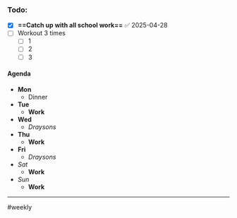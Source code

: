 ### Todo:
- [x] **==Catch up with all school work==** ✅ 2025-04-28
- [ ] Workout 3 times
	- [ ] 1
	- [ ] 2
	- [ ] 3

#### Agenda
- **Mon**
	- Dinner
- **Tue**
	- **Work**
- **Wed**
	- *Draysons*
- **Thu**
	- **Work**
- **Fri**
	- *Draysons*
- *Sat*
	- **Work**
- *Sun*
	- **Work**
---
#weekly